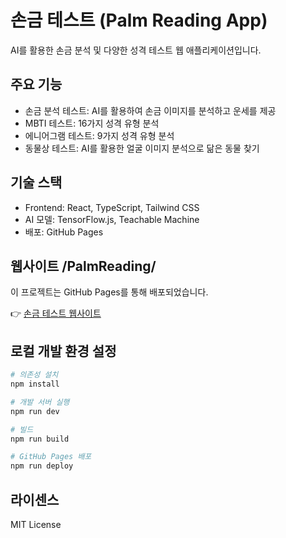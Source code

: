 # 손금 테스트 (Palm Reading App)

AI를 활용한 손금 분석 및 다양한 성격 테스트 웹 애플리케이션입니다.

## 주요 기능

- 손금 분석 테스트: AI를 활용하여 손금 이미지를 분석하고 운세를 제공
- MBTI 테스트: 16가지 성격 유형 분석
- 에니어그램 테스트: 9가지 성격 유형 분석
- 동물상 테스트: AI를 활용한 얼굴 이미지 분석으로 닮은 동물 찾기

## 기술 스택

- Frontend: React, TypeScript, Tailwind CSS
- AI 모델: TensorFlow.js, Teachable Machine
- 배포: GitHub Pages

## 웹사이트 /PalmReading/

이 프로젝트는 GitHub Pages를 통해 배포되었습니다.

👉 [손금 테스트 웹사이트](https://younsanghoon.github.io)

## 로컬 개발 환경 설정

```bash
# 의존성 설치
npm install

# 개발 서버 실행
npm run dev

# 빌드
npm run build

# GitHub Pages 배포
npm run deploy
```

## 라이센스

MIT License
